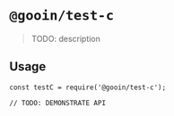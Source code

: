 # `@gooin/test-c`

> TODO: description

## Usage

```
const testC = require('@gooin/test-c');

// TODO: DEMONSTRATE API
```
